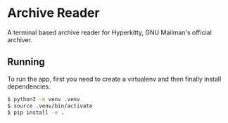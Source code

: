 Archive Reader
==============

A terminal based archive reader for Hyperkitty, GNU Mailman's official archiver.


Running
-------
To run the app, first you need to create a virtualenv and then finally install dependencies.

```bash
$ python3 -m venv .venv
$ source .venv/bin/activate
$ pip install -e .
```
